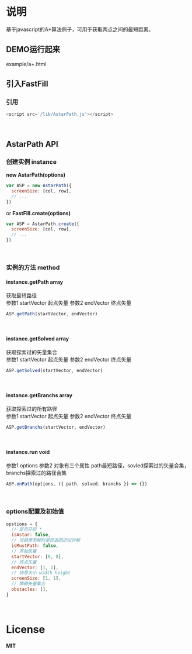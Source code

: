 # 说明

基于javascript的A*算法例子，可用于获取两点之间的最短距离。  

## DEMO运行起来
example/a+.html<br/>

## 引入FastFill

### 引用
```javascript
<script src='/lib/AstarPath.js'></script>
```
<br/>

## AstarPath API

### 创建实例 instance
__new AstarPath(options)__
```javascript
var ASP = new AstarPath({
  screenSize: [col, row],
  // ...
})
```
or
__FastFill.create(options)__
```javascript
var ASP = AstarPath.create({
  screenSize: [col, row],
  // ...
})
```
<br/>

### 实例的方法 method  
#### instance.getPath array
获取最短路径<br/>
参数1 startVector 起点矢量
参数2 endVector 终点矢量
```javascript
ASP.getPath(startVector, endVector)
```
<br/>

#### instance.getSolved array
获取探索过的矢量集合<br/>
参数1 startVector 起点矢量
参数2 endVector 终点矢量
```javascript
ASP.getSolved(startVector, endVector)
```
<br/>

#### instance.getBranchs array
获取探索过的所有路径<br/>
参数1 startVector 起点矢量
参数2 endVector 终点矢量
```javascript
ASP.getBranchs(startVector, endVector)
```
<br/>

#### instance.run void
参数1 options
参数2 对象有三个属性 path最短路径，sovled探索过的矢量合集，branchs探索过的路径合集
```javascript
ASP.onPath(options, ({ path, solved, branchs }) => {})
```
<br/>

### options配置及初始值
```javascript
opstions = {
  // 是否开启 *
  isAstar: false,
  // 当路径无解时是否返回近似的解
  isMustPath: false,
  // 开始矢量
  startVector: [0, 0],
  // 终点矢量
  endVector: [1, 1],
  // 场景大小 width height
  screenSize: [1, 1],
  // 障碍矢量集合
  obstacles: [],
}
```
<br/>

# License
__MIT__
